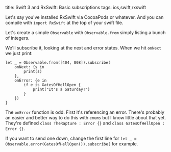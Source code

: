title: Swift 3 and RxSwift: Basic subscriptions
tags: ios,swift,rxswift

Let's say you've installed RxSwift via CocoaPods or whatever. And you can compile with `import RxSwift` at the top of your swift file.

Let's create a simple `Observable` with `Observable.from` simply listing a bunch of integers.

We'll subscribe it, looking at the next and error states. When we hit `onNext` we just print:

    let _ = Observable.from([404, 808]).subscribe(
        onNext: {s in
            print(s)
        },
        onError: {e in
            if e is GatesOfHellOpen {
                print("It's a Saturday!")
            }
        })
    }

The `onError` function is odd. First it's referencing an error. There's probably an easier and better way to do this with `enums` but I know little about that yet. They're defined `class TheRapture : Error {}` and `class GatesOfHellOpen : Error {}`.

If you want to send one down, change the first line for `let _ = Observable.error(GatesOfHellOpen()).subscribe(` for example.
